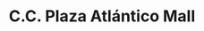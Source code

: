 ---
title: "C.C. Plaza Atlántico Mall"
url: /ciudad-guayana-puerto-ordaz/c-c-plaza-atlantico-mall/
shop: centro comercial
---